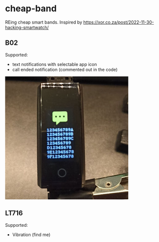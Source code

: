 # cheap-band

REing cheap smart bands. Inspired by https://xor.co.za/post/2022-11-30-hacking-smartwatch/


## B02

Supported:

* text notifications with selectable app icon
* call ended notification (commented out in the code)

!["B02 band"](img/b02.jpeg "B02 band")


## LT716

Supported:

* Vibration (find me)
